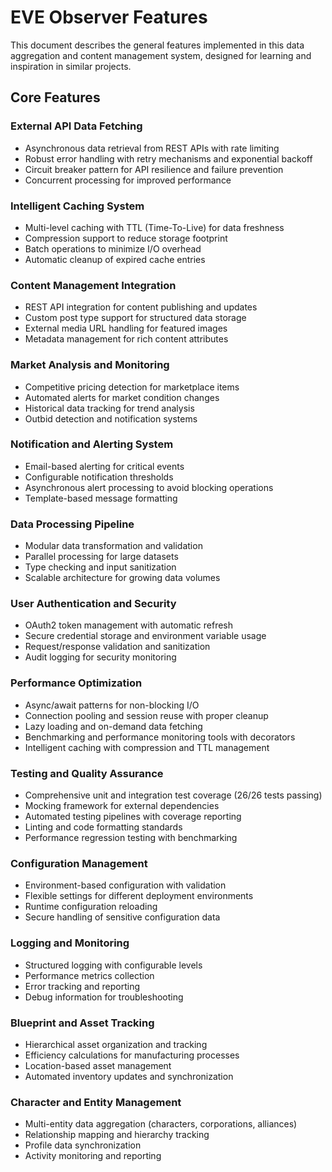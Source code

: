 # EVE Observer Features

This document describes the general features implemented in this data aggregation and content management system, designed for learning and inspiration in similar projects.

## Core Features

### External API Data Fetching
- Asynchronous data retrieval from REST APIs with rate limiting
- Robust error handling with retry mechanisms and exponential backoff
- Circuit breaker pattern for API resilience and failure prevention
- Concurrent processing for improved performance

### Intelligent Caching System
- Multi-level caching with TTL (Time-To-Live) for data freshness
- Compression support to reduce storage footprint
- Batch operations to minimize I/O overhead
- Automatic cleanup of expired cache entries

### Content Management Integration
- REST API integration for content publishing and updates
- Custom post type support for structured data storage
- External media URL handling for featured images
- Metadata management for rich content attributes

### Market Analysis and Monitoring
- Competitive pricing detection for marketplace items
- Automated alerts for market condition changes
- Historical data tracking for trend analysis
- Outbid detection and notification systems

### Notification and Alerting System
- Email-based alerting for critical events
- Configurable notification thresholds
- Asynchronous alert processing to avoid blocking operations
- Template-based message formatting

### Data Processing Pipeline
- Modular data transformation and validation
- Parallel processing for large datasets
- Type checking and input sanitization
- Scalable architecture for growing data volumes

### User Authentication and Security
- OAuth2 token management with automatic refresh
- Secure credential storage and environment variable usage
- Request/response validation and sanitization
- Audit logging for security monitoring

### Performance Optimization
- Async/await patterns for non-blocking I/O
- Connection pooling and session reuse with proper cleanup
- Lazy loading and on-demand data fetching
- Benchmarking and performance monitoring tools with decorators
- Intelligent caching with compression and TTL management

### Testing and Quality Assurance
- Comprehensive unit and integration test coverage (26/26 tests passing)
- Mocking framework for external dependencies
- Automated testing pipelines with coverage reporting
- Linting and code formatting standards
- Performance regression testing with benchmarking

### Configuration Management
- Environment-based configuration with validation
- Flexible settings for different deployment environments
- Runtime configuration reloading
- Secure handling of sensitive configuration data

### Logging and Monitoring
- Structured logging with configurable levels
- Performance metrics collection
- Error tracking and reporting
- Debug information for troubleshooting

### Blueprint and Asset Tracking
- Hierarchical asset organization and tracking
- Efficiency calculations for manufacturing processes
- Location-based asset management
- Automated inventory updates and synchronization

### Character and Entity Management
- Multi-entity data aggregation (characters, corporations, alliances)
- Relationship mapping and hierarchy tracking
- Profile data synchronization
- Activity monitoring and reporting